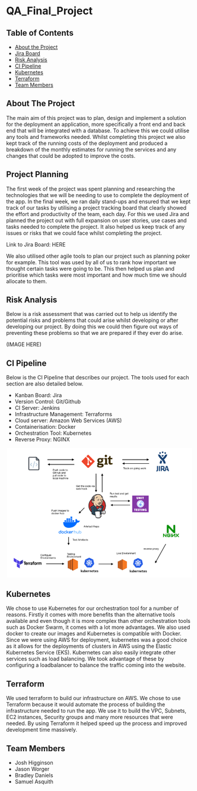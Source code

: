 # QA_Final_Project



<!-- TABLE OF CONTENTS -->
## Table of Contents

* [About the Project](#about-the-project)
* [Jira Board](#jira-board)
* [Risk Analysis](#risk-analysis)
* [CI Pipeline](#ci-pipeline)
* [Kubernetes](#kubernetes)
* [Terraform](#terraform)
* [Team Members](#team-members)




<!-- ABOUT THE PROJECT -->
## About The Project


The main aim of this project was to plan, design and implement a solution for the deployment an application, more specifically a front end and back end that will be integrated with a database. To achieve this we could utilise any tools and frameworks needed.  Whilst completing this project we also kept track of the running costs of the deployment and produced a breakdown of the monthly estimates for running the services and any changes that could be adopted to improve the costs.

## Project Planning

The first week of the project was spent planning and researching the technologies that we will be needing to use to complete the deployment of the app. In the final week, we ran daily stand-ups and ensured that we kept track of our tasks by utilising a project tracking board that clearly showed the effort and productivity of the team, each day. For this we used Jira and planned the project out with full expansion on user stories, use cases and tasks needed to complete the project. It also helped  us keep track of any issues or risks that we could face whilst completing the project.

Link to Jira Board: HERE

We also utilised other agile tools to plan our project such as planning poker for example.  This tool was used by all of us to rank how important we thought certain tasks were going to be.  This then helped us plan and prioritise which tasks were most important and how much time we should allocate to them.  


## Risk Analysis

Below is a risk assessment that was carried out to help us identify the potential risks and problems that could arise whilst developing or after developing our project. By doing this we could then figure out ways of preventing these problems so that we are prepared if they ever do arise.

(IMAGE HERE)


## CI Pipeline

Below is the CI Pipeline that describes our project.  The tools used for each section are also detailed below.

* Kanban Board: Jira
* Version Control: Git/Github
* CI Server: Jenkins
* Infrastructure Management: Terraforms
* Cloud server: Amazon Web Services (AWS)
* Containerisation: Docker
* Orchestration Tool: Kubernetes
* Reverse Proxy: NGINX

<p align="center">
<kbd><img src="Documents/ci_pipeline.jpeg" alt="ci" width="500"/></kbd>
</p>

## Kubernetes

We chose to use Kubernetes for our orchestration tool for a number of reasons.  Firstly it comes with more benefits than the alternative tools available and even though it is more complex than other orchestration tools such as Docker Swarm, it comes with a lot more advantages.  We also used docker to create our images and Kubernetes is compatible with Docker. Since we were using AWS for deployment, kubernetes was a good choice as it allows for the deployments of clusters in AWS using the Elastic Kubernetes Service (EKS). Kubernetes can also easily integrate other services such as load balancing. We took advantage of these by configuring a loadbalancer to balance the traffic coming into the website.


## Terraform

We used terraform to build our infrastructure on AWS. We chose to use Terraform because it would automate the process of building the infrastructure needed to run the app.  We use it to build the VPC, Subnets, EC2 instances, Security groups and many more resources that were needed.  By using Terraform it helped speed up the process and improved development time massively.


## Team Members

* Josh Higginson
* Jason Worger
* Bradley Daniels
* Samuel Asquith
